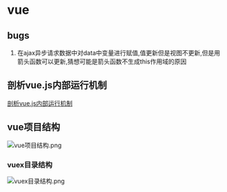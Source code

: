 # vue

## bugs

1. 在ajax异步请求数据中对data中变量进行赋值,值更新但是视图不更新,但是用箭头函数可以更新,猜想可能是箭头函数不生成this作用域的原因

## 剖析vue.js内部运行机制

[剖析vue.js内部运行机制](https://juejin.cn/book/6844733705089449991/section/6844733705211084808)

## vue项目结构
![vue项目结构.png](http://ww1.sinaimg.cn/large/007b6ma2ly1gstap8pfq5j30tb0qq7mw.jpg)

### vuex目录结构
![vuex目录结构.png](http://ww1.sinaimg.cn/large/007b6ma2ly1gstbqbq16mj31490jagqt.jpg)
